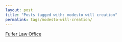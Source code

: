 ```yaml
---
layout: post
title: "Posts tagged with: modesto will creation"
permalink: tags/modesto-will-creation/
---
```

[Fulfer Law Office](/2011/07/fulfer-law-office)
